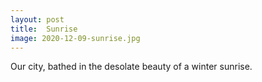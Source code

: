 ```yaml
---
layout: post
title:  Sunrise
image: 2020-12-09-sunrise.jpg
---
```

        
Our city, bathed in the desolate beauty of a winter sunrise. 
